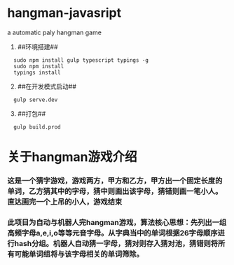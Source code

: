# hangman-javasript
a automatic paly hangman game

1. ##环境搭建##


  ```
    sudo npm install gulp typescript typings -g
    sudo npm install
    typings install
  ```
2. ##在开发模式启动##

  ```
    gulp serve.dev
  ```
3. ##打包##


  ```
    gulp build.prod
  ```
  
# 关于hangman游戏介绍

### 这是一个猜字游戏，游戏两方，甲方和乙方，甲方出一个固定长度的单词，乙方猜其中的字母，猜中则画出该字母，猜错则画一笔小人。直达画完一个上吊的小人，游戏结束

### 此项目为自动与机器人完hangman游戏，算法核心思想：先列出一组高频字母a,e,i,o等等元音字母。从字典当中的单词根据26字母顺序进行hash分组。机器人自动猜一字母，猜对则存入猜对池，猜错则将所有可能单词组将与该字母相关的单词筛除。
